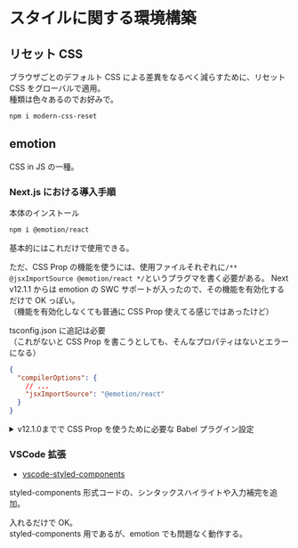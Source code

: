 # スタイルに関する環境構築

## リセット CSS
ブラウザごとのデフォルト CSS による差異をなるべく減らすために、リセット CSS をグローバルで適用。  
種類は色々あるのでお好みで。

```bash
npm i modern-css-reset
```

## emotion
CSS in JS の一種。

### Next.js における導入手順
本体のインストール
```bash
npm i @emotion/react
```
基本的にはこれだけで使用できる。

ただ、CSS Prop の機能を使うには、使用ファイルそれぞれに`/** @jsxImportSource @emotion/react */`というプラグマを書く必要がある。
Next v12.1.1 からは emotion の SWC サポートが入ったので、その機能を有効化するだけで OK っぽい。  
（機能を有効化しなくても普通に CSS Prop 使えてる感じではあったけど）

tsconfig.json に追記は必要  
（これがないと CSS Prop を書こうとしても、そんなプロパティはないとエラーになる）
```json
{
  "compilerOptions": {
    // ...
    "jsxImportSource": "@emotion/react"
  }
}
```

<details>
<summary>v12.1.0までで CSS Prop を使うために必要な Babel プラグイン設定</summary>
これを都度書かなくていいようにするには、以下の手順を行う。

Babel 用の preset をインストール（core も必要になるので入れる）
```bash
npm i -D @emotion/babel-preset-css-prop @babel/core
```

.babelrc を作成し、この preset を使うようにする
```
{
  "presets": ["next/babel", "@emotion/babel-preset-css-prop"]
}
```

</details>

### VSCode 拡張
- [vscode-styled-components](https://marketplace.visualstudio.com/items?itemName=styled-components.vscode-styled-components)

styled-components 形式コードの、シンタックスハイライトや入力補完を追加。

入れるだけで OK。  
styled-components 用であるが、emotion でも問題なく動作する。

